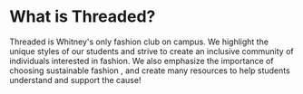 <html>
  <head>
    <title> Welcome to Threaded's club page! </title>
  </head>
  <body>
    <h1> What is Threaded? </h1>
      <p>Threaded is Whitney's only fashion club on campus. We highlight the unique styles of our students and strive to create an inclusive community of individuals interested in fashion. We also emphasize the importance of choosing sustainable fashion &#44; and create many resources to help students understand and support the cause!</p>
  </body>
</html>
